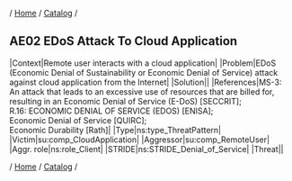 / [Home](/acctp/) / [Catalog](/acctp/catalog/) /

## AE02 EDoS Attack To Cloud Application

|Context|Remote user interacts with a cloud application|
|Problem|EDoS (Economic Denial of Sustainability or Economic Denial of Service) attack against cloud application from the Internet|
|Solution||
|References|MS-3: An attack that leads to an excessive use of resources that are billed for, resulting in an Economic Denial of Service (E-DoS) [SECCRIT];<br /> R.16: ECONOMIC DENIAL OF SERVICE (EDOS) [ENISA];<br /> Economic Denial of Service [QUIRC];<br /> Economic Durability [Rath]|
|Type|ns:type_ThreatPattern|
|Victim|su:comp_CloudApplication|
|Aggressor|su:comp_RemoteUser|
|Aggr. role|ns:role_Client|
|STRIDE|ns:STRIDE_Denial_of_Service|
|Threat||

/ [Home](/acctp/) / [Catalog](/acctp/catalog/) /
